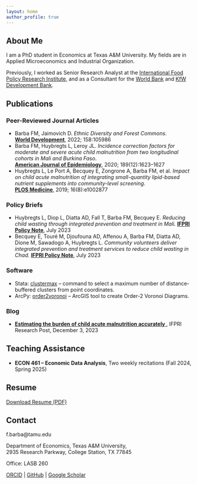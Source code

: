 ```yaml
---
layout: home
author_profile: true
---
```


<section id="about">
<h2>About Me</h2>
<p>
I am a PhD student in Economics at Texas A&M University. My fields are in Applied Microeconomics and Industrial Organization.
</p>
<p>
Previously, I worked as Senior Research Analyst at the 
<a href="https://www.ifpri.org/" target="_blank" rel="noopener noreferrer">International Food Policy Research Institute</a>, 
and as a Consultant for the 
<a href="https://www.worldbank.org/ext/en/home" target="_blank" rel="noopener noreferrer">World Bank</a> 
and 
<a href="https://www.kfw.de/kfw.de-2.html" target="_blank" rel="noopener noreferrer">KfW Development Bank</a>.
</p>
</section>

<section id="publications">
  <h2>Publications</h2>

  <h3>Peer-Reviewed Journal Articles</h3>
  <ul>
    <li>
      Barba FM, Jaimovich D. <em>Ethnic Diversity and Forest Commons</em>.<br>
      <div class="journal-info">
        <strong><a href="https://doi.org/10.1016/j.worlddev.2022.105986" target="_blank" rel="noopener noreferrer">World Development</a></strong>, 2022; 158:105986
      </div>
    </li>
    <li>
      Barba FM, Huybregts L, Leroy JL. <em>Incidence correction factors for moderate and severe acute child malnutrition from two longitudinal cohorts in Mali and Burkina Faso</em>.<br>
      <div class="journal-info">
        <strong><a href="https://doi.org/10.1093/aje/kwaa139" target="_blank" rel="noopener noreferrer">American Journal of Epidemiology</a></strong>, 2020; 189(12):1623–1627
      </div>
    </li>
    <li>
      Huybregts L, Le Port A, Becquey E, Zongrone A, Barba FM, et al. <em>Impact on child acute malnutrition of integrating small-quantity lipid-based nutrient supplements into community-level screening</em>.<br>
      <div class="journal-info">
        <strong><a href="https://doi.org/10.1371/journal.pmed.1002892" target="_blank" rel="noopener noreferrer">PLOS Medicine</a></strong>, 2019; 16(8):e1002877
      </div>
    </li>
  </ul>

  <h3>Policy Briefs</h3>
  <ul>
    <li>
      Huybregts L, Diop L, Diatta AD, Fall T, Barba FM, Becquey E.  
      <em>Reducing child wasting through integrated prevention and treatment in Mali.</em>
      <strong><a href="https://hdl.handle.net/10568/139052" target="_blank" rel="noopener noreferrer">IFPRI Policy Note</a></strong>, July 2023
    </li>
    <li>
      Becquey E, Touré M, Djoufouna AD, Affenou A, Barba FM, Diatta AD, Dione M, Sawadogo A, Huybregts L.  
      <em>Community volunteers deliver integrated prevention and treatment services to reduce child wasting in Chad.</em>
      <strong><a href="https://hdl.handle.net/10568/138983" target="_blank" rel="noopener noreferrer">IFPRI Policy Note</a></strong>, July 2023
    </li>
  </ul>

  <h3>Software</h3>
  <ul>
    <li>Stata: <a href="https://github.com/FMBarba/clustermax" target="_blank" rel="noopener noreferrer">clustermax</a> – command to select a maximum number of distance-buffered clusters from point coordinates.</li>
    <li>ArcPy: <a href="https://github.com/FMBarba/order2voronoi" target="_blank" rel="noopener noreferrer">order2voronoi</a> – ArcGIS tool to create Order-2 Voronoi Diagrams.</li>
  </ul>

  <h3>Blog</h3>
  <ul>
    <li>
      <strong>
        <a href="https://www.ifpri.org/blog/estimating-burden-child-acute-malnutrition-accurately" target="_blank" rel="noopener noreferrer">
          Estimating the burden of child acute malnutrition accurately
        </a>
      </strong>, IFPRI Research Post, December&nbsp;3,&nbsp;2023
    </li>
  </ul>  
</section>

<section id="teaching">
  <h2>Teaching Assistance</h2>
  <ul>
    <li><strong>ECON 461 – Economic Data Analysis</strong>, Two weekly recitations (Fall 2024, Spring 2025)</li>
  </ul>
</section>

<section id="cv">
  <h2>Resume</h2>
  <div class="contact-info">
    <p><i class="fas fa-file-pdf"></i> <a href="/files/Francisco_Barba_Resume_May_2025.pdf" target="_blank" rel="noopener noreferrer">Download Resume (PDF)</a></p>
  </div>
</section>

<section id="contact">
  <h2>Contact</h2>
  <div class="contact-info">
    <p><i class="fas fa-envelope"></i>  f.barba@tamu.edu</p>
    <p><i class="fas fa-map-marker-alt"></i>  Department of Economics, Texas A&M University,<br>
      2935 Research Parkway, College Station, TX 77845</p>
    <p><i class="fas fa-door-open"></i>  Office: LASB 260</p>
    <p>
      <a href="https://orcid.org/0000-0002-5985-3652" target="_blank" rel="noopener noreferrer">ORCID</a> |
      <a href="https://github.com/FMBarba" target="_blank" rel="noopener noreferrer">GitHub</a> |
      <a href="https://scholar.google.com/citations?user=MPSmP7wAAAAJ" target="_blank" rel="noopener noreferrer">Google Scholar</a>
    </p>
  </div>
</section>
